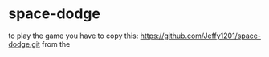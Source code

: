 # space-dodge

to play the game you have to copy this: https://github.com/Jeffy1201/space-dodge.git from the
